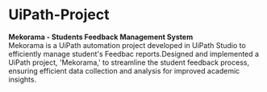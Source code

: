 # UiPath-Project
**Mekorama - Students Feedback Management System**  
Mekorama is a UiPath automation project developed in UiPath Studio to efficiently manage student's Feedbac reports.Designed and implemented a UiPath project, 'Mekorama,' to streamline the student feedback process, ensuring efficient data collection and analysis for improved academic insights.
